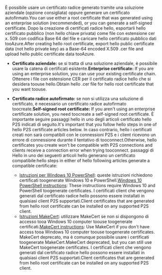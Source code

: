 <span data-ttu-id="4e1d6-101">È possibile usare un certificato radice generato tramite una soluzione aziendale (opzione consigliata) oppure generare un certificato autofirmato.</span><span class="sxs-lookup"><span data-stu-id="4e1d6-101">You can use either a root certificate that was generated using an enterprise solution (recommended), or you can generate a self-signed certificate.</span></span> <span data-ttu-id="4e1d6-102">Dopo la creazione di certificati radice hello, esportarli hello certificato pubblico (non hello chiave privata) come file con estensione cer x. 509 con codifica Base 64 del file e caricare hello certificato pubblico dati tooAzure.</span><span class="sxs-lookup"><span data-stu-id="4e1d6-102">After creating hello root certificate, export hello public certificate data (not hello private key) as a Base-64 encoded X.509 .cer file and upload hello public certificate data tooAzure.</span></span>

* <span data-ttu-id="4e1d6-103">**Certificato aziendale:** se si tratta di una soluzione aziendale, è possibile usare la catena di certificati esistente.</span><span class="sxs-lookup"><span data-stu-id="4e1d6-103">**Enterprise certificate:** If you are using an enterprise solution, you can use your existing certificate chain.</span></span> <span data-ttu-id="4e1d6-104">Ottenere i file con estensione CER per il certificato radice hello che si desidera toouse hello.</span><span class="sxs-lookup"><span data-stu-id="4e1d6-104">Obtain hello .cer file for hello root certificate that you want toouse.</span></span>
* <span data-ttu-id="4e1d6-105">**Certificato radice autofirmato:** se non si utilizza una soluzione di certificato, è necessario un certificato radice autofirmato toocreate.</span><span class="sxs-lookup"><span data-stu-id="4e1d6-105">**Self-signed root certificate:** If you aren't using an enterprise certificate solution, you need toocreate a self-signed root certificate.</span></span> <span data-ttu-id="4e1d6-106">È importante seguire passaggi hello in uno degli articoli certificato hello P2S indicati di seguito.</span><span class="sxs-lookup"><span data-stu-id="4e1d6-106">It's important that you follow hello steps in one of hello P2S certificate articles below.</span></span> <span data-ttu-id="4e1d6-107">In caso contrario, hello i certificati creati non sarà compatibili con le connessioni P2S e i client ricevono un errore di connessione durante il tentativo di tooconnect.</span><span class="sxs-lookup"><span data-stu-id="4e1d6-107">Otherwise, hello certificates you create won't be compatible with P2S connections and clients receive a connection error when trying tooconnect.</span></span> <span data-ttu-id="4e1d6-108">passaggi di Hello in uno dei seguenti articoli hello generano un certificato compatibile:</span><span class="sxs-lookup"><span data-stu-id="4e1d6-108">hello steps in either of hello following articles generate a compatible certificate:</span></span>

  * <span data-ttu-id="4e1d6-109">[Istruzioni per Windows 10 PowerShell](../articles/vpn-gateway/vpn-gateway-certificates-point-to-site.md): queste istruzioni richiedono certificati toogenerate Windows 10 e PowerShell.</span><span class="sxs-lookup"><span data-stu-id="4e1d6-109">[Windows 10 PowerShell instructions](../articles/vpn-gateway/vpn-gateway-certificates-point-to-site.md): These instructions require Windows 10 and PowerShell toogenerate certificates.</span></span> <span data-ttu-id="4e1d6-110">I certificati client che vengono generati dal certificato radice hello possono essere installati in qualsiasi client P2S supportati.</span><span class="sxs-lookup"><span data-stu-id="4e1d6-110">Client certificates that are generated from hello root certificate can be installed on any supported P2S client.</span></span>
  * <span data-ttu-id="4e1d6-111">[Istruzioni MakeCert](../articles/vpn-gateway/vpn-gateway-certificates-point-to-site-makecert.md): utilizzare MakeCert se non si dispongono di accesso tooa Windows 10 computer toouse toogenerate certificati.</span><span class="sxs-lookup"><span data-stu-id="4e1d6-111">[MakeCert instructions](../articles/vpn-gateway/vpn-gateway-certificates-point-to-site-makecert.md):  Use MakeCert if you don't have access tooa Windows 10 computer toouse toogenerate certificates.</span></span> <span data-ttu-id="4e1d6-112">MakeCert deprecato, ma è comunque possibile usare i certificati toogenerate MakeCert.</span><span class="sxs-lookup"><span data-stu-id="4e1d6-112">MakeCert deprecated, but you can still use MakeCert toogenerate certificates.</span></span> <span data-ttu-id="4e1d6-113">I certificati client che vengono generati dal certificato radice hello possono essere installati in qualsiasi client P2S supportati.</span><span class="sxs-lookup"><span data-stu-id="4e1d6-113">Client certificates that are generated from hello root certificate can be installed on any supported P2S client.</span></span>
